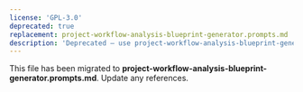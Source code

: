```yaml
---
license: 'GPL-3.0'
deprecated: true
replacement: project-workflow-analysis-blueprint-generator.prompts.md
description: 'Deprecated – use project-workflow-analysis-blueprint-generator.prompts.md instead.'
---
```


This file has been migrated to **project-workflow-analysis-blueprint-generator.prompts.md**. Update any references.
